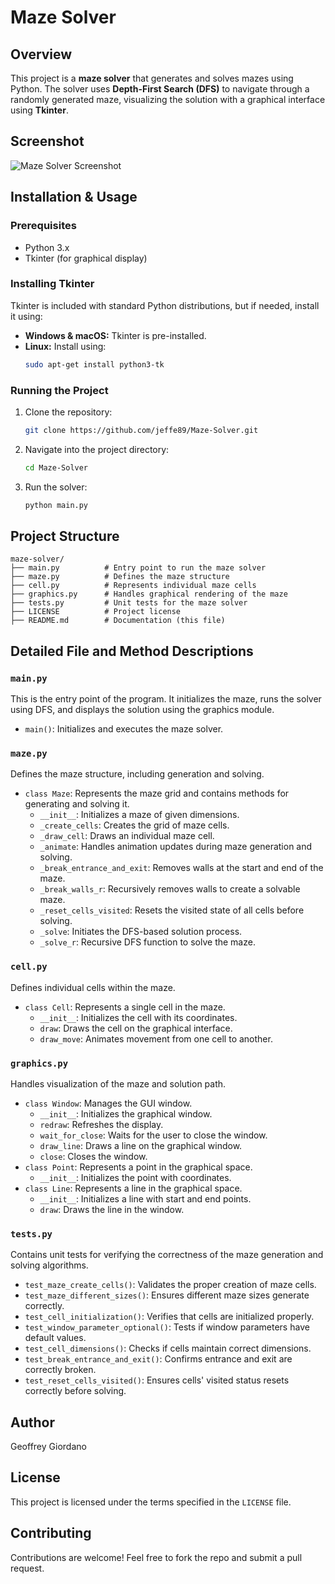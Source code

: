 # Maze Solver

## Overview
This project is a **maze solver** that generates and solves mazes using Python. The solver uses **Depth-First Search (DFS)** to navigate through a randomly generated maze, visualizing the solution with a graphical interface using **Tkinter**.

## Screenshot
![Maze Solver Screenshot]([Maze%20Solver%20Screenshot.png](https://github.com/jeffe89/Maze-Solver/blob/main/Maze%20Solver%20Screenshot.png))

## Installation & Usage
### Prerequisites
- Python 3.x
- Tkinter (for graphical display)

### Installing Tkinter
Tkinter is included with standard Python distributions, but if needed, install it using:
- **Windows & macOS:** Tkinter is pre-installed.
- **Linux:** Install using:
  ```sh
  sudo apt-get install python3-tk
  ```

### Running the Project
1. Clone the repository:
   ```sh
   git clone https://github.com/jeffe89/Maze-Solver.git
   ```
2. Navigate into the project directory:
   ```sh
   cd Maze-Solver
   ```
3. Run the solver:
   ```sh
   python main.py
   ```

## Project Structure
```
maze-solver/
├── main.py          # Entry point to run the maze solver
├── maze.py          # Defines the maze structure
├── cell.py          # Represents individual maze cells
├── graphics.py      # Handles graphical rendering of the maze
├── tests.py         # Unit tests for the maze solver
├── LICENSE          # Project license
├── README.md        # Documentation (this file)
```

## Detailed File and Method Descriptions

### `main.py`
This is the entry point of the program. It initializes the maze, runs the solver using DFS, and displays the solution using the graphics module.
- `main()`: Initializes and executes the maze solver.

### `maze.py`
Defines the maze structure, including generation and solving.
- `class Maze`: Represents the maze grid and contains methods for generating and solving it.
  - `__init__`: Initializes a maze of given dimensions.
  - `_create_cells`: Creates the grid of maze cells.
  - `_draw_cell`: Draws an individual maze cell.
  - `_animate`: Handles animation updates during maze generation and solving.
  - `_break_entrance_and_exit`: Removes walls at the start and end of the maze.
  - `_break_walls_r`: Recursively removes walls to create a solvable maze.
  - `_reset_cells_visited`: Resets the visited state of all cells before solving.
  - `_solve`: Initiates the DFS-based solution process.
  - `_solve_r`: Recursive DFS function to solve the maze.

### `cell.py`
Defines individual cells within the maze.
- `class Cell`: Represents a single cell in the maze.
  - `__init__`: Initializes the cell with its coordinates.
  - `draw`: Draws the cell on the graphical interface.
  - `draw_move`: Animates movement from one cell to another.

### `graphics.py`
Handles visualization of the maze and solution path.
- `class Window`: Manages the GUI window.
  - `__init__`: Initializes the graphical window.
  - `redraw`: Refreshes the display.
  - `wait_for_close`: Waits for the user to close the window.
  - `draw_line`: Draws a line on the graphical window.
  - `close`: Closes the window.
- `class Point`: Represents a point in the graphical space.
  - `__init__`: Initializes the point with coordinates.
- `class Line`: Represents a line in the graphical space.
  - `__init__`: Initializes a line with start and end points.
  - `draw`: Draws the line in the window.

### `tests.py`
Contains unit tests for verifying the correctness of the maze generation and solving algorithms.
- `test_maze_create_cells()`: Validates the proper creation of maze cells.
- `test_maze_different_sizes()`: Ensures different maze sizes generate correctly.
- `test_cell_initialization()`: Verifies that cells are initialized properly.
- `test_window_parameter_optional()`: Tests if window parameters have default values.
- `test_cell_dimensions()`: Checks if cells maintain correct dimensions.
- `test_break_entrance_and_exit()`: Confirms entrance and exit are correctly broken.
- `test_reset_cells_visited()`: Ensures cells' visited status resets correctly before solving.

## Author

Geoffrey Giordano

## License
This project is licensed under the terms specified in the `LICENSE` file.

## Contributing
Contributions are welcome! Feel free to fork the repo and submit a pull request.
